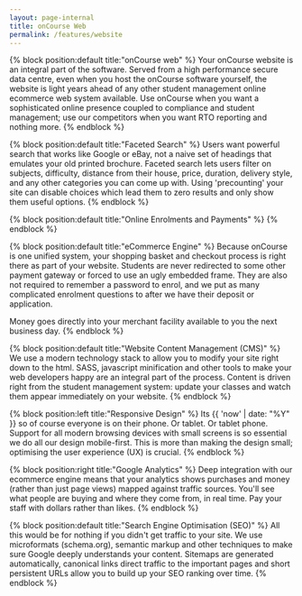 ```yaml
---
layout: page-internal
title: onCourse Web
permalink: /features/website
---
```


{% block position:default title:"onCourse web" %}
Your onCourse website is an integral part of the software. Served from a high performance secure data centre, even when you host the onCourse software yourself, the website is light years ahead of any other student management online ecommerce web system available. Use onCourse when you want a sophisticated online presence coupled to compliance and student management; use our competitors when you want RTO reporting and nothing more.
{% endblock %}


{% block position:default title:"Faceted Search" %}
Users want powerful search that works like Google or eBay, not a naive set of headings that emulates your old printed brochure. Faceted search lets users filter on subjects, difficulty, distance from their house, price, duration, delivery style, and any other categories you can come up with. Using 'precounting' your site can disable choices which lead them to zero results and only show them useful options.
{% endblock %}

{% block position:default title:"Online Enrolments and Payments" %}
{% endblock %}

{% block position:default title:"eCommerce Engine" %}
Because onCourse is one unified system, your shopping basket and checkout process is right there as part of your website. Students are never redirected to some other payment gateway or forced to use an ugly embedded frame. They are also not required to remember a password to enrol, and we put as many complicated enrolment questions to after we have their deposit or application.

Money goes directly into your merchant facility available to you the next business day.
{% endblock %}

{% block position:default title:"Website Content Management (CMS)" %}
We use a modern technology stack to allow you to modify your site right down to the html. SASS, javascript minification and other tools to make your web developers happy are an integral part of the process. Content is driven right from the student management system: update your classes and watch them appear immediately on your website.
{% endblock %}

{% block position:left title:"Responsive Design" %}
Its {{ 'now' | date: "%Y" }} so of course everyone is on their phone. Or tablet. Or tablet phone. Support for all modern browsing devices with small screens is so essential we do all our design mobile-first. This is more than making the design small; optimising the user experience (UX) is crucial.
{% endblock %}

{% block position:right title:"Google Analytics" %}
Deep integration with our ecommerce engine means that your analytics shows purchases and money (rather than just page views) mapped against traffic sources. You'll see what people are buying and where they come from, in real time. Pay your staff with dollars rather than likes.
{% endblock %}

{% block position:default title:"Search Engine Optimisation (SEO)" %}
All this would be for nothing if you didn't get traffic to your site. We use microformats (schema.org), semantic markup and other techniques to make sure Google deeply understands your content. Sitemaps are generated automatically, canonical links direct traffic to the important pages and short persistent URLs allow you to build up your SEO ranking over time.
{% endblock %}